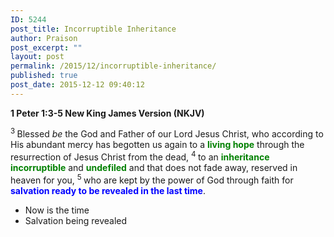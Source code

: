 ```yaml
---
ID: 5244
post_title: Incorruptible Inheritance
author: Praison
post_excerpt: ""
layout: post
permalink: /2015/12/incorruptible-inheritance/
published: true
post_date: 2015-12-12 09:40:12
---
```

<p class="passage-display"><strong><span class="passage-display-bcv">1 Peter 1:3-5
</span><span class="passage-display-version">New King James Version (NKJV)</span></strong></p>
<span class="text 1Pet-1-3"><sup class="versenum">3 </sup>Blessed <i>be</i> the God and Father of our Lord Jesus Christ, who according to His abundant mercy has begotten us again to a <span style="color: #008000;"><strong>living hope</strong></span> through the resurrection of Jesus Christ from the dead, </span><span id="en-NKJV-30379" class="text 1Pet-1-4"><sup class="versenum">4 </sup>to an <span style="color: #008000;"><strong>inheritance incorruptible</strong></span> and <span style="color: #008000;"><strong>undefiled</strong></span> and that does not fade away, reserved in heaven for you, </span><span id="en-NKJV-30380" class="text 1Pet-1-5"><sup class="versenum">5 </sup>who are kept by the power of God through faith for <span style="color: #0000ff;"><strong>salvation ready to be revealed in the last time</strong></span>.</span>
<ul>
	<li>Now is the time</li>
	<li>Salvation being revealed</li>
</ul>